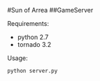 #Sun of Arrea
##GameServer


Requirements:
* python 2.7
* tornado 3.2


Usage:
```sh
python server.py
```